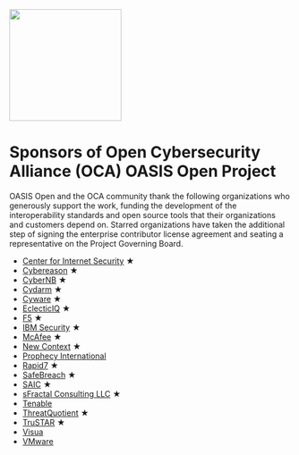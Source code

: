 <img src="artwork/Logo Files/OCA 1.png" width="200">

# Sponsors of Open Cybersecurity Alliance (OCA) OASIS Open Project

OASIS Open and the OCA community thank the following organizations who generously support the work, funding the development of the interoperability standards and open source tools that their organizations and customers depend on. Starred organizations have taken the additional step of signing the enterprise contributor license agreement and seating a representative on the Project Governing Board.


* [Center for Internet Security](https://www.cisecurity.org/) &bigstar;
* [Cybereason](https://www.cybereason.com/) &bigstar;
* [CyberNB](www.cybernb.ca) &bigstar;
* [Cydarm](https://cydarm.com/) &bigstar;
* [Cyware](https://cyware.com/) &bigstar;
* [EclecticIQ](https://www.eclecticiq.com/) &bigstar;
* [F5](https://www.f5.com/) &bigstar;
* [IBM Security](www.ibm.com/) &bigstar;
* [McAfee](www.mcafee.com/) &bigstar;
* [New Context](https://www.newcontext.com/) &bigstar;
* [Prophecy International](https://www.prophecyinternational.com/)
* [Rapid7](https://www.rapid7.com/) &bigstar;
* [SafeBreach](https://safebreach.com/) &bigstar;
* [SAIC](http://www.saic.com/) &bigstar;
* [sFractal Consulting LLC](https://www.sfractal.com/) &bigstar;
* [Tenable](https://www.tenable.com/)
* [ThreatQuotient](https://www.threatq.com/) &bigstar;
* [TruSTAR](https://www.trustar.co/) &bigstar;
* [Visua](https://visua.com/)
* [VMware](https://www.vmware.com/)

